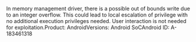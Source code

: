 In memory management driver, there is a possible out of bounds write due to an integer overflow. This could lead to local escalation of privilege with no additional execution privileges needed. User interaction is not needed for exploitation.Product: AndroidVersions: Android SoCAndroid ID: A-183461318